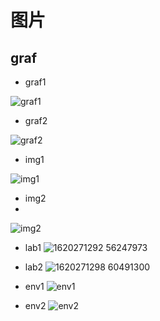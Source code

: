 # 图片  

## graf

* graf1  

![graf1](https://user-images.githubusercontent.com/58176267/170662206-39ac8318-cd3f-4fa1-90f1-e0feaa0da5ac.png)


* graf2 

![graf2](https://user-images.githubusercontent.com/58176267/170662214-a79bc072-4a1a-4286-b32d-31cc27dde833.png)


* img1  

![img1](https://user-images.githubusercontent.com/58176267/170662248-93743ae6-aa1c-478e-b3b8-e6841ef90612.jpg)


* img2
* 
![img2](https://user-images.githubusercontent.com/58176267/170662254-56ee2c95-ba5b-4c06-bd9d-1412f5f3c0bd.jpg)


* lab1
![1620271292 56247973](https://user-images.githubusercontent.com/58176267/170658192-2ed645d2-1726-48bc-b877-b4aa62eab076.jpg)

* lab2
![1620271298 60491300](https://user-images.githubusercontent.com/58176267/170658205-3a84abea-5b11-4b71-b2d2-949c1f499f78.jpg)

* env1
![env1](https://user-images.githubusercontent.com/58176267/170660535-ff47e3b8-e9fb-4182-9f92-ef22d0e48d7c.jpg)

* env2
![env2](https://user-images.githubusercontent.com/58176267/170660553-1ffd26f6-2532-4d52-86e6-7d550a990266.jpg)

